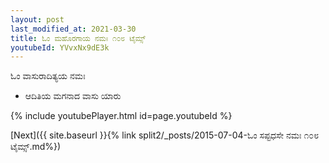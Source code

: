 ```yaml
---
layout: post
last_modified_at: 2021-03-30
title: ಓಂ ಮಹೊರಗಾಯ ನಮಃ ೧೦೮ ಟೈಮ್ಸ್
youtubeId: YVvxNx9dE3k
---
```

 
 
 ಓಂ ವಾಸುರಾದಿತ್ಯಯ ನಮಃ  
 
 -  ಆದಿತಿಯ ಮಗನಾದ ವಾಸು ಯಾರು 
 
  
 
  
 
 
 
 
 
 


{% include youtubePlayer.html id=page.youtubeId %}
 
[Next]({{ site.baseurl }}{% link  split2/_posts/2015-07-04-ಓಂ ಸಪ್ಟಧಸೇ ನಮಃ ೧೦೮ ಟೈಮ್ಸ್.md%})
 
